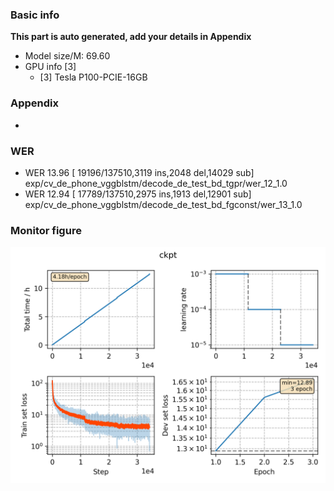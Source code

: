 ### Basic info

**This part is auto generated, add your details in Appendix**

* Model size/M: 69.60
* GPU info \[3\]
  * \[3\] Tesla P100-PCIE-16GB

### Appendix

* 

### WER

- WER 13.96 [ 19196/137510,3119 ins,2048 del,14029 sub] exp/cv_de_phone_vggblstm/decode_de_test_bd_tgpr/wer_12_1.0
- WER 12.94 [ 17789/137510,2975 ins,1913 del,12901 sub] exp/cv_de_phone_vggblstm/decode_de_test_bd_fgconst/wer_13_1.0

### Monitor figure
![monitor](./ckpt/monitor.png)
